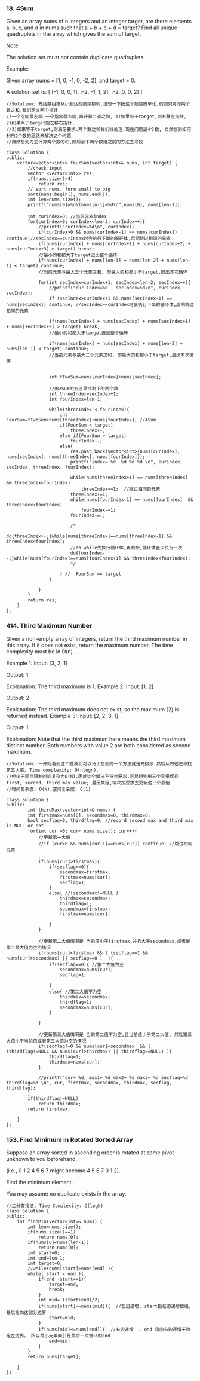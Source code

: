 ### 18. 4Sum

Given an array nums of n integers and an integer target, are there elements a, b, c, and d in nums such that a + b + c + d = target? Find all unique quadruplets in the array which gives the sum of target.

Note:

The solution set must not contain duplicate quadruplets.

Example:

Given array nums = [1, 0, -1, 0, -2, 2], and target = 0.

A solution set is:
[
  [-1,  0, 0, 1],
  [-2, -1, 1, 2],
  [-2,  0, 0, 2]
]

```
//Solution: 先给数组按从小到达的顺序排列.设想一下把这个题目简单化,假如只考虑两个数之和,我们定义两个指针
//一个指向最左端,一个指向最右端,再计算二者之和, 1)如果小于target,则右移左指针, 2)如果大于target则左移右指针,
//3)如果等于target,则满足要求.两个数之和我们好处理.现在问题是4个数, 自然想到如何利用2个数的思路来解决这个问题
//自然想到先去计算两个数的和,然后余下两个数用之前的方法去寻找

class Solution {
public:
    vector<vector<int>> fourSum(vector<int>& nums, int target) {
        //check input
        vector <vector<int>> res;
        if(nums.size()<4)
            return res;
        // sort nums, form small to big
        sort(nums.begin(), nums.end());
        int len=nums.size();
        printf("nums[0]=%d\tnums[n-1]=%d\n",nums[0], nums[len-1]);
       
        int curIndex=0; //当前元素index
        for(curIndex=0; curIndex<len-3; curIndex++){
            //printf("curIndex=%d\n", curIndex);
            if(curIndex>0 && nums[curIndex-1] == nums[curIndex]) continue;//secIndex==curIndex时会执行下面的循环体,后期跳过相同的元素
            if(nums[curIndex] + nums[curIndex+1] + nums[curIndex+2] + nums[curIndex+3] > target) break; 
            //最小的和都大于target退出整个循环
            if(nums[curIndex] + nums[len-3] + nums[len-2] + nums[len-1] < target) continue; 
            //当前元素与最大三个元素之和, 即最大的和都小于target,退出本次循环
            
            for(int secIndex=curIndex+1; secIndex<len-2; secIndex++){
                //printf("cur Index=%d   secIndex=%d\n", curIndex, secIndex);
                if (secIndex>curIndex+1 && nums[secIndex-1] == nums[secIndex]) continue; //secIndex==curIndex时会执行下面的循环体,后期跳过相同的元素
                
                if(nums[curIndex] + nums[secIndex] + nums[secIndex+1] + nums[secIndex+2] > target) break; 
                //最小的和都大于target退出整个循环
                
                if(nums[curIndex] + nums[secIndex] + nums[len-2] + nums[len-1] < target) continue; 
                //当前元素与最大三个元素之和, 即最大的和都小于target,退出本次循环
    
                
                int fTwoSum=nums[curIndex]+nums[secIndex];
              
                //用2Sum的方法寻找剩下的两个数
                int threeIndex=secIndex+1;
                int fourIndex=len-1;

                while(threeIndex < fourIndex){
                    int FourSum=fTwoSum+nums[threeIndex]+nums[fourIndex]; //4Sum
                    if(FourSum < target)
                        threeIndex++;
                    else if(FourSum > target)
                        fourIndex--;
                    else{
                        res.push_back(vector<int>{nums[curIndex], nums[secIndex], nums[threeIndex], nums[fourIndex]});
                        printf("index= %d  %d %d %d \n", curIndex, secIndex, threeIndex, fourIndex);
                        
                        while(nums[threeIndex+1] == nums[threeIndex] && threeIndex<fourIndex)
                            threeIndex+=1;  //跳过相同的元素
                        threeIndex+=1;
                        while(nums[fourIndex-1] == nums[fourIndex]  && threeIndex<fourIndex)
                            fourIndex-=1;
                        fourIndex-=1;
                       
                        /*
                        do{threeIndex++;}while(nums[threeIndex]==nums[threeIndex-1] && threeIndex<fourIndex);  
                        //do while先执行循环体,再判断,循环体至少执行一次
                        do{fourIndex--;}while(nums[fourIndex]==nums[fourIndex+1] && threeIndex<fourIndex);
                        */
                        
                    } //  FourSum == target
                }   
                
            }
        }
        return res;
    }
};
```

### 414. Third Maximum Number
Given a non-empty array of integers, return the third maximum number in this array. If it does not exist, return the maximum number. The time complexity must be in O(n).

Example 1:
Input: [3, 2, 1]

Output: 1

Explanation: The third maximum is 1.
Example 2:
Input: [1, 2]

Output: 2

Explanation: The third maximum does not exist, so the maximum (2) is returned instead.
Example 3:
Input: [2, 2, 3, 1]

Output: 1

Explanation: Note that the third maximum here means the third maximum distinct number.
Both numbers with value 2 are both considered as second maximum.
```
//Solution: 一开始看到这个题我们可以马上想到的一个方法就是先排序,然后从右往左寻找第三大值, Time complexity: O(nlogn).
//但由于题目限制时间复杂为O(N).因此这个解法不符合要求.容易想到用三个变量保存first, second, third max value; 遍历数组,每次按要求去更新这三个最值
//时间复杂度: O(N),空间复杂度: O(1)

class Solution {
public:
        int thirdMax(vector<int>& nums) {
        int firstmax=nums[0], secondmax=0, thirdmax=0;
        bool secflag=0, thirdflag=0; //record second max and third max is NULL or not.
        for(int cur =0; cur< nums.size(); cur++){
            //更新第一大值
            //if (cur>0 && nums[cur-1]==nums[cur]) continue; //跳过相同元素
            、
            if(nums[cur]>firstmax){
                if(secflag==0){
                    secondmax=firstmax; 
                    firstmax=nums[cur];
                    secflag=1;
                }
                else{ //(secondmax!=NULL )
                    thirdmax=secondmax;
                    thirdflag=1;
                    secondmax=firstmax;
                    firstmax=nums[cur];
                    
                }
            }
               
            //更新第二大值情况是 当前值小于firstmax,并且大于secondmax,或者是第二最大值为空的情况
            if(nums[cur]<firstmax && ( (secflag==1 && nums[cur]>secondmax) || secflag==0 )  ){
                if(secflag==0){ //第二大值为空
                    secondmax=nums[cur];
                    secflag=1;
                    
                }
                else{ //第二大值不为空
                    thirdmax=secondmax;
                    thirdflag=1;
                    secondmax=nums[cur];
                }
                
            }
                
            //更新第三大值情况是 当前第二值不为空,且当前值小于第二大值, 然后第三大值小于当前值或者第三大值为空的情况
            if(secflag!=0 && nums[cur]<secondmax  && ( (thirdflag!=NULL && nums[cur]>thirdmax) || thirdflag==NULL) ){
                thirdflag=1;
                thirdmax=nums[cur];
            }
    
            //printf("cur= %d, max1= %d max2= %d max3= %d secflag=%d thirdflag=%d \n", cur, firstmax, secondmax, thirdmax, secflag, thirdflag);
        }
        if(thirdflag!=NULL)
            return thirdmax;
        return firstmax;
        
    }
};
```

### 153. Find Minimum in Rotated Sorted Array
Suppose an array sorted in ascending order is rotated at some pivot unknown to you beforehand.

(i.e., 0 1 2 4 5 6 7 might become 4 5 6 7 0 1 2).

Find the minimum element.

You may assume no duplicate exists in the array.
```
//二分查找法, Time Complexity: O(logN)
class Solution {
public:
    int findMin(vector<int>& nums) {
        int len=nums.size();
        if(nums.size()==1)
            return nums[0];
        if(nums[0]<nums[len-1])
            return nums[0];
        int start=0;
        int end=len-1;
        int target=0;
        //while(nums[start]>nums[end] ){
        while( start < end ){
            if(end -start==1){
                target=end;
                break;
            }
            int mid= (start+end)/2;
            if(nums[start]<=nums[mid]){  //左边递增, start指左边递增数组，最后指向这部分边界
                start=mid;
            }
            if(nums[mid]<=nums[end]){  //右边递增  , end 指向右边递增子数组左边界， 所以最小元素索引是最后一次循环的end
                end=mid;
            }
        }
        return nums[target];
    
    }
};
```



